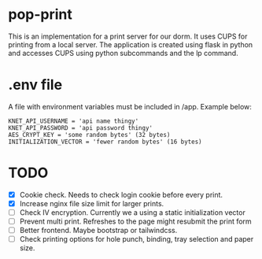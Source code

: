 # pop-print
This is an implementation for a print server for our dorm. It uses CUPS for printing from a local server. 
The application is created using flask in python and accesses CUPS using python subcommands and the lp command.

# .env file
A file with environment variables must be included in /app. Example below:
  
    KNET_API_USERNAME = 'api name thingy'
    KNET_API_PASSWORD = 'api password thingy' 
    AES_CRYPT_KEY = 'some random bytes' (32 bytes)
    INITIALIZATION_VECTOR = 'fewer random bytes' (16 bytes)


# TODO
- [x] Cookie check. Needs to check login cookie before every print.
- [x] Increase nginx file size limit for larger prints.
- [ ] Check IV encryption. Currently we a using a static initialization vector
- [ ] Prevent multi print. Refreshes to the page might resubmit the print form
- [ ] Better frontend. Maybe bootstrap or tailwindcss.
- [ ] Check printing options for hole punch, binding, tray selection and paper size.
